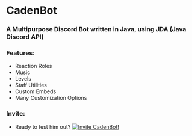 # CadenBot
### A Multipurpose Discord Bot written in Java, using JDA (Java Discord API)

### Features:

- Reaction Roles
- Music
- Levels
- Staff Utilities
- Custom Embeds
- Many Customization Options

### Invite:
- Ready to test him out? [![Invite CadenBot!](https://discord.com/api/oauth2/authorize?client_id=775805168318152704&permissions=8&scope=bot)](https://discord.com/api/oauth2/authorize?client_id=775805168318152704&permissions=8&scope=bot)

